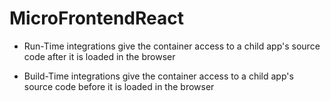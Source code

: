 # MicroFrontendReact

- Run-Time integrations give the container access to a child app's source code after it is loaded in the browser

- Build-Time integrations give the container access to a child app's source code before it is loaded in the browser
